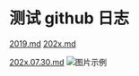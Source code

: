 # 测试 github 日志 

[2019.md](blogs/years/2019/2019.md) 
[202x.md](blogs/years/2024/2024.md) 



[202x.07.30.md](blogs/years/incoming/202x.07.30.md) 
![图片示例](blogs/years/incoming/res/2024-08-25-01-00-13-623.jpg)









